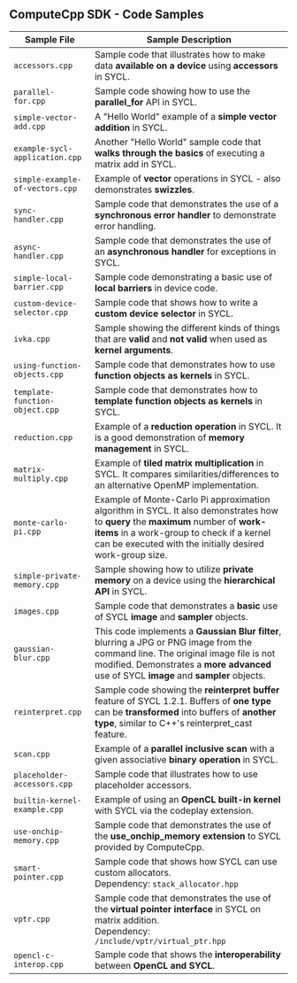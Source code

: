 ## ComputeCpp SDK - Code Samples

| Sample File | Sample Description |
| ------------- | ------------- |
| `accessors.cpp`  | Sample code that illustrates how to make data **available on a device** using **accessors** in SYCL.  |
| `parallel-for.cpp`  | Sample code showing how to use the **parallel_for** API in SYCL.  |
| `simple-vector-add.cpp`  | A "Hello World" example of a **simple vector addition** in SYCL.  |
| `example-sycl-application.cpp`  | Another "Hello World" sample code that **walks through the basics** of executing a matrix add in SYCL.  |
| `simple-example-of-vectors.cpp`  | Example of **vector** operations in SYCL - also demonstrates **swizzles**.  |
| `sync-handler.cpp`  | Sample code that demonstrates the use of a **synchronous error handler** to demonstrate error handling.  |
| `async-handler.cpp`  | Sample code that demonstrates the use of an **asynchronous handler** for exceptions in SYCL.  |
| `simple-local-barrier.cpp`  | Sample code demonstrating a basic use of **local barriers** in device code.  |
| `custom-device-selector.cpp`  | Sample code that shows how to write a **custom device selector** in SYCL.  |
| `ivka.cpp`  | Sample showing the different kinds of things that are **valid** and **not valid** when used as **kernel arguments**.  |
| `using-function-objects.cpp`  | Sample code that demonstrates how to use **function objects as kernels** in SYCL.  |
| `template-function-object.cpp`  |  Sample code that demonstrates how to **template function objects as kernels** in SYCL.  |
| `reduction.cpp`  | Example of a **reduction operation** in SYCL. It is a good demonstration of **memory management** in SYCL. |
| `matrix-multiply.cpp`  | Example of **tiled matrix multiplication** in SYCL. It compares similarities/differences to an alternative OpenMP implementation.  |
| `monte-carlo-pi.cpp`  | Example of Monte-Carlo Pi approximation algorithm in SYCL. It also demonstrates how to **query** the **maximum** number of **work-items** in a work-group to check if a kernel can be executed with the initially desired work-group size.  |
| `simple-private-memory.cpp`  | Sample showing how to utilize **private memory** on a device using the **hierarchical API** in SYCL.  |
| `images.cpp`  |  Sample code that demonstrates a **basic** use of SYCL **image** and **sampler** objects.  |
| `gaussian-blur.cpp`  | This code implements a **Gaussian Blur filter**, blurring a JPG or PNG image from the command line. The original image file is not modified. Demonstrates a **more advanced** use of SYCL **image** and **sampler** objects. |
| `reinterpret.cpp`  | Sample code showing the **reinterpret buffer** feature of SYCL 1.2.1. Buffers of **one type** can be **transformed** into buffers of **another type**, similar to C++'s reinterpret_cast feature. |
| `scan.cpp`  | Example of a **parallel inclusive scan** with a given associative **binary operation** in SYCL.  |
| `placeholder-accessors.cpp`  | Sample code that illustrates how to use placeholder accessors.  |
| `builtin-kernel-example.cpp`  | Example of using an **OpenCL built-in kernel** with SYCL via the codeplay extension.  |
| `use-onchip-memory.cpp`  | Sample code that demonstrates the use of the **use_onchip_memory extension** to SYCL provided by ComputeCpp.  |
| `smart-pointer.cpp`  | Sample code that shows how SYCL can use custom allocators. <br> Dependency: `stack_allocator.hpp` |
| `vptr.cpp`  | Sample code that demonstrates the use of the **virtual pointer interface** in SYCL on matrix addition. <br> Dependency: `/include/vptr/virtual_ptr.hpp` |
| `opencl-c-interop.cpp`  | Sample code that shows the **interoperability** between **OpenCL and SYCL**.  |
